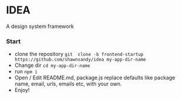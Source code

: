 # IDEA
A design system framework

### Start

* clone the repository `git  clone -b frontend-startup https://github.com/shawnsandy/idea my-app-dir-name`
* Change dir `cd my-app-dir-name`
* run `npm i`
* Open / Edit README.md, package.js replace defaults like package name, email, urls, emails etc, with your own.
* Enjoy!
